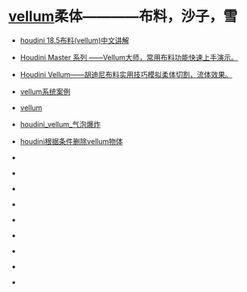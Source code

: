 # [vellum](https://www.sidefx.com/docs/houdini/vellum/index.html)柔体————布料，沙子，雪

* [houdini 18.5布料(vellum)中文讲解](https://www.bilibili.com/video/BV1Lb4y1y7Mv)

* [Houdini Master 系列 ——Vellum大师，常用布料功能快速上手演示。](https://www.bilibili.com/video/BV19b4y1R7kX)

* [Houdini Vellum——胡迪尼布料实用技巧模拟柔体切割，流体效果。](https://www.bilibili.com/video/BV1nK4y1D7qD)

* [vellum系统案例](https://www.bilibili.com/video/BV1cz4y1S7Qv)

* [vellum](https://www.bilibili.com/video/BV1tb411P7FB)

* [houdini_vellum_气泡爆炸](https://www.bilibili.com/video/BV1d5411s7Gu)

* [houdini根据条件删除vellum物体](https://www.bilibili.com/video/BV1HT4y177Ar)

* []()

* []()

* []()

* []()

* []()

* []()

* []()

* []()

* []()
